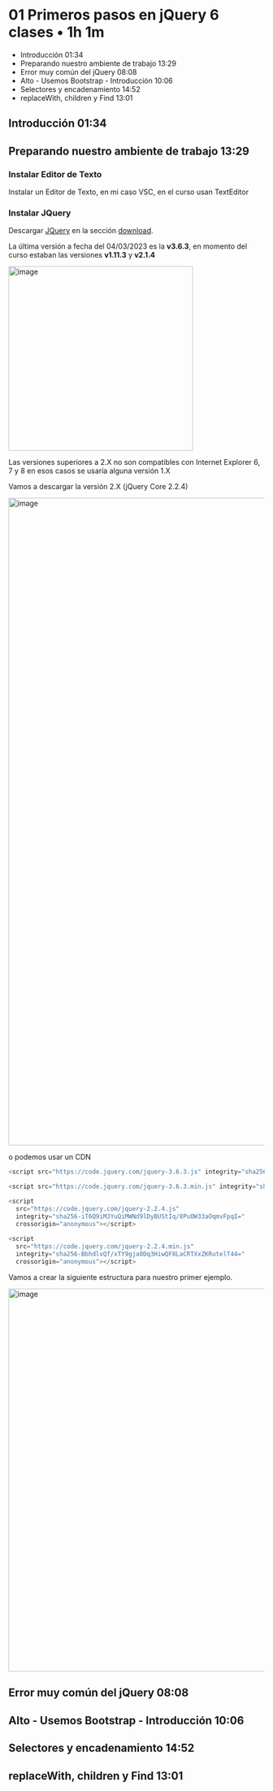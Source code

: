 # 01 Primeros pasos en jQuery 6 clases • 1h 1m

* Introducción 01:34
* Preparando nuestro ambiente de trabajo 13:29
* Error muy común del jQuery 08:08
* Alto - Usemos Bootstrap - Introducción 10:06
* Selectores y encadenamiento 14:52
* replaceWith, children y Find 13:01

## Introducción 01:34

## Preparando nuestro ambiente de trabajo 13:29

### Instalar Editor de Texto

Instalar un Editor de Texto, en mi caso VSC, en el curso usan TextEditor

### Instalar JQuery 

Descargar [JQuery](https://jquery.com/) en la sección [download](https://jquery.com/download/).

La última versión a fecha del 04/03/2023 es la **v3.6.3**, en momento del curso estaban las versiones **v1.11.3** y **v2.1.4**  

<img width="363" alt="image" src="https://user-images.githubusercontent.com/23094588/222903957-17f828fe-3594-48b2-bccd-691870af3574.png">

Las versiones superiores a 2.X no son compatibles con Internet Explorer 6, 7 y 8 en esos casos se usaría alguna versión 1.X

Vamos a descargar la versión 2.X (jQuery Core 2.2.4) 

<img width="1275" alt="image" src="https://user-images.githubusercontent.com/23094588/222904401-1671cffb-b037-4b70-842c-12e22c72ba5e.png">

o podemos usar un CDN

```js
<script src="https://code.jquery.com/jquery-3.6.3.js" integrity="sha256-nQLuAZGRRcILA+6dMBOvcRh5Pe310sBpanc6+QBmyVM=" crossorigin="anonymous"></script>

<script src="https://code.jquery.com/jquery-3.6.3.min.js" integrity="sha256-pvPw+upLPUjgMXY0G+8O0xUf+/Im1MZjXxxgOcBQBXU=" crossorigin="anonymous"></script>

<script
  src="https://code.jquery.com/jquery-2.2.4.js"
  integrity="sha256-iT6Q9iMJYuQiMWNd9lDyBUStIq/8PuOW33aOqmvFpqI="
  crossorigin="anonymous"></script>
  
<script
  src="https://code.jquery.com/jquery-2.2.4.min.js"
  integrity="sha256-BbhdlvQf/xTY9gja0Dq3HiwQF8LaCRTXxZKRutelT44="
  crossorigin="anonymous"></script>  
```

Vamos a crear la siguiente estructura para nuestro primer ejemplo.

<img width="754" alt="image" src="https://user-images.githubusercontent.com/23094588/222905621-44a92c6e-2aaa-4d6a-a496-72d27dd2c24b.png">





## Error muy común del jQuery 08:08

## Alto - Usemos Bootstrap - Introducción 10:06

## Selectores y encadenamiento 14:52

## replaceWith, children y Find 13:01


